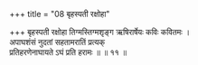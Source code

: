 +++
title = "08 बृहस्पती रक्षोहा"

+++
बृहस्पती रक्षोहा तिग्मस्तिग्मशृङ्ग ऋषिरार्षेयः कविः कवितमः ।  
अपाघशंसं नुदतां सहतामरातिं प्रत्यक्  
प्रतिहरणेनाघायते ऽघं प्रति हरामः ॥ ॥ ११ ॥